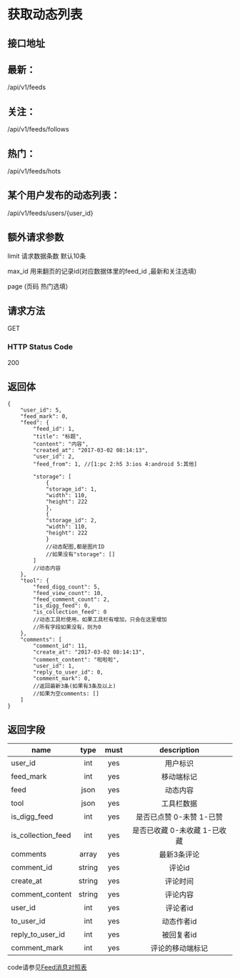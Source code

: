 # 获取动态列表

## 接口地址
## 最新：

/api/v1/feeds  
## 关注：

/api/v1/feeds/follows 
## 热门：

/api/v1/feeds/hots  
## 某个用户发布的动态列表：

/api/v1/feeds/users/{user_id}  

## 额外请求参数

limit 请求数据条数  默认10条

max_id 用来翻页的记录id(对应数据体里的feed_id ,最新和关注选填)

page (页码  热门选填)

## 请求方法

GET

### HTTP Status Code

200

## 返回体

```json5
{
    "user_id": 5,
    "feed_mark": 0,
    "feed": {
        "feed_id": 1,
        "title": "标题",
        "content": "内容",
        "created_at": "2017-03-02 08:14:13",
        "user_id": 2,
        "feed_from": 1, //[1:pc 2:h5 3:ios 4:android 5:其他]

        "storage": [
            {
            "storage_id": 1,
            "width": 110,
            "height": 222
            },
            {
            "storage_id": 2,
            "width": 110,
            "height": 222
            }
            //动态配图,都是图片ID
            //如果没有"storage": []
        ]
        //动态内容
    },
    "tool": {
        "feed_digg_count": 5,
        "feed_view_count": 10,
        "feed_comment_count": 2,
        "is_digg_feed": 0,
        "is_collection_feed": 0
        //动态工具栏使用，如果工具栏有增加，只会在这里增加
        //所有字段如果没有，则为0
    },
    "comments": [
        "comment_id": 11,
        "create_at": "2017-03-02 08:14:13",
        "comment_content": "啦啦啦",
        "user_id": 1,
        "reply_to_user_id": 0,
        "comment_mark": 0,
        //返回最新3条(如果有3条及以上)
        //如果为空comments: []
    ]
}
```

## 返回字段

| name     | type     | must     | description |
|----------|:--------:|:--------:|:--------:|
| user_id  | int      | yes      | 用户标识 |
| feed_mark   | int   | yes | 移动端标记 |
| feed	   | json	  | yes		 | 动态内容 |
| tool     | json  	  | yes 	 | 工具栏数据 |
| is_digg_feed   | int  | yes | 是否已点赞  0-未赞 1-已赞|
| is_collection_feed  | int | yes | 是否已收藏  0-未收藏 1-已收藏|
| comments | array    | yes      | 最新3条评论 |
| comment_id  | string | yes      | 评论id |
| create_at | string  | yes      | 评论时间 |
| comment_content     | string        | yes      | 评论内容 |
| user_id     | int   | yes    | 评论者id |
| to_user_id    | int | yes    | 动态作者id |
| reply_to_user_id | int | yes    | 被回复者id |
| comment_mark | int  | yes    | 评论的移动端标记 |

code请参见[Feed消息对照表](Feed消息对照表.md)